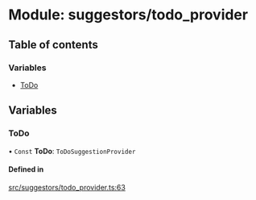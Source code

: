 # Module: suggestors/todo\_provider

## Table of contents

### Variables

- [ToDo](../wiki/suggestors.todo_provider#todo)

## Variables

### ToDo

• `Const` **ToDo**: `ToDoSuggestionProvider`

#### Defined in

[src/suggestors/todo_provider.ts:63](https://github.com/MsgtGreer/ToDoMD/blob/2a10aef/src/suggestors/todo_provider.ts#L63)
